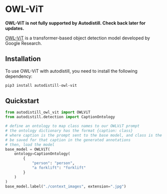 # OWL-ViT

**OWL-ViT is not fully supported by Autodistill. Check back later for updates.**

[OWL-ViT](https://huggingface.co/google/owlvit-base-patch32) is a transformer-based object detection model developed by Google Research.

## Installation

To use OWL-ViT with autodistill, you need to install the following dependency:


```bash
pip3 install autodistill-owl-vit
```

## Quickstart

```python
from autodistill_owl_vit import OWLViT
from autodistill.detection import CaptionOntology

# define an ontology to map class names to our OWLViT prompt
# the ontology dictionary has the format {caption: class}
# where caption is the prompt sent to the base model, and class is the label that will
# be saved for that caption in the generated annotations
# then, load the model
base_model = OWLViT(
    ontology=CaptionOntology(
        {
            "person": "person",
            "a forklift": "forklift"
        }
    )
)
base_model.label("./context_images", extension=".jpg")
```

